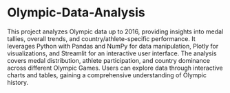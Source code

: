 # Olympic-Data-Analysis
This project analyzes Olympic data up to 2016, providing insights into medal tallies, overall trends, and
 country/athlete-specific performance. It leverages Python with Pandas and NumPy for data manipulation, Plotly
 for visualizations, and Streamlit for an interactive user interface. The analysis covers medal distribution, athlete
 participation, and country dominance across different Olympic Games. Users can explore data through
 interactive charts and tables, gaining a comprehensive understanding of Olympic history.
